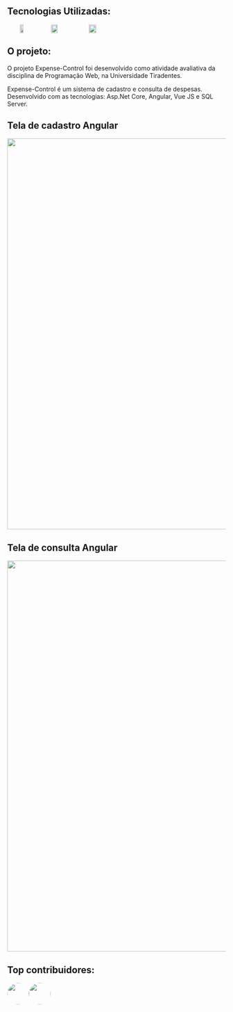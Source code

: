 
## Tecnologias Utilizadas: 
<div align="center" style="display:flex; ">

<img src="https://upload.wikimedia.org/wikipedia/commons/thumb/c/cf/Angular_full_color_logo.svg/250px-Angular_full_color_logo.svg.png" width="13%" height="55%"/>

<img src="https://user-images.githubusercontent.com/41491555/69926952-2c0db580-1495-11ea-9ee7-18480ca6b639.png" width="17%" height="45%"/>

<img src="https://user-images.githubusercontent.com/41491555/69926858-d9cc9480-1494-11ea-8ae4-93cf37197c63.png" width="18%" height="45%"/>
</div>

</div>

## O projeto:
<p style="text-indent= 50px;">
O projeto Expense-Control foi desenvolvido como atividade avaliativa da disciplina de Programação Web, na Universidade Tiradentes.

Expense-Control é um sistema de cadastro e consulta de despesas. Desenvolvido com as tecnologias: Asp.Net Core, Angular, Vue JS e SQL Server.
<p>
 
 ## Tela de cadastro Angular
<img src="https://user-images.githubusercontent.com/41491555/69927721-d4bd1480-1497-11ea-917e-3756e9633c98.jpg" width="900px"/>

## Tela de consulta Angular
<img src="https://user-images.githubusercontent.com/41491555/69927762-0504b300-1498-11ea-9790-9225a38d7dc6.jpg" width="900px" />

## Top contribuidores:

<div style="display:flex; justify-content: flex-start">
 <a href="https://github.com/kelvinmuriilo"><img src="https://avatars0.githubusercontent.com/u/41491555?s=60&v=4" width="50px", style="border-radius: 25px;"/></a>
   <a href="https://github.com/nathanfeitoza"><img src="https://avatars3.githubusercontent.com/u/37680036?s=400&v=4" width="50px", style="border-radius: 25px;"/></a>
</div>



